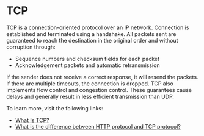 # TCP

TCP is a connection-oriented protocol over an IP network. Connection is established and terminated using a handshake. All packets sent are guaranteed to reach the destination in the original order and without corruption through:

- Sequence numbers and checksum fields for each packet
- Acknowledgement packets and automatic retransmission

If the sender does not receive a correct response, it will resend the packets. If there are multiple timeouts, the connection is dropped. TCP also implements flow control and congestion control. These guarantees cause delays and generally result in less efficient transmission than UDP.

To learn more, visit the following links:

- [What Is TCP?](https://github.com/donnemartin/system-design-primer#TCP)
- [What is the difference between HTTP protocol and TCP protocol?](https://www.quora.com/What-is-the-difference-between-HTTP-protocol-and-TCP-protocol)